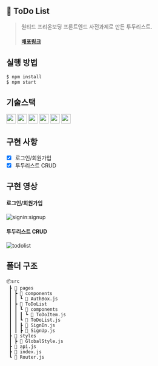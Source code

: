 ## 📝 ToDo List

> 원티드 프리온보딩 프론트엔드 사전과제로 만든 투두리스트.
>
> #### [배포링크](https://wh-todolist-project.web.app/)

## 실행 방법

```
$ npm install
$ npm start
```

## 기술스택

<div>
<img src="https://img.shields.io/badge/HTML-E34F26?style=flat-square&logo=html5&logoColor=white" height="25px" />
<img src="https://img.shields.io/badge/CSS-blue?style=flat-square&logo=css3&logoColor=white"height="25px"/>
<img src="https://img.shields.io/badge/JavaScript-FFCA28?style=flat-square&logo=javascript&logoColor=white"height="25px"/>
<img src="https://img.shields.io/badge/React-58c3cc?style=flat-square&logo=React&logoColor=white"height="25px"/>
<img src="https://img.shields.io/badge/React Router-red?style=flat-square&logo=React-Router&logoColor=white"height="25px"/>
<img src="https://img.shields.io/badge/styled components-DB7093?style=flat-square&logo=styledcomponents&logoColor=white"height="25px"/>
</div>

## 구현 사항

- [x] 로그인/회원가입
- [x] 투두리스트 CRUD

## 구현 영상

#### 로그인/회원가입

![signin:signup](https://user-images.githubusercontent.com/104820973/218178032-ca70d706-822f-48d3-9dd4-8a24bccd6bde.gif)

#### 투두리스트 CRUD

![todolist](https://user-images.githubusercontent.com/104820973/218178106-74965fe0-6f90-4396-9a0a-c0ea93f0524e.gif)

## 폴더 구조

```
📦src
 ┣ 📂 pages
 ┃ ┣ 📂 components
 ┃ ┃ ┗ 📜 AuthBox.js
 ┃ ┣ 📂 ToDoList
 ┃ ┃ ┗ 📂 components
 ┃ ┃ ┃ ┗ 📜 ToDoItem.js
 ┃ ┃ ┗ 📜 ToDoList.js
 ┃ ┃ ┣ 📜 SignIn.js
 ┃ ┃ ┣ 📜 SignUp.js
 ┣ 📂 styles
 ┃ ┣ 📜 GlobalStyle.js
 ┣ 📜 api.js
 ┣ 📜 index.js
 ┗ 📜 Router.js
```
